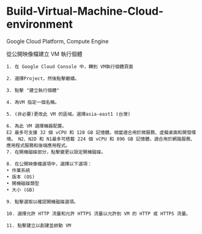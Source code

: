 # Build-Virtual-Machine-Cloud-environment
Google Cloud Platform, Compute Engine

從公開映像檔建立 VM 執行個體

    1. 在 Google Cloud Console 中，轉到 VM執行個體頁面

    2. 選擇Project，然後點擊繼續。

    3. 點擊 "建立執行個體"
       
    4. 為VM 指定一個名稱。

    5. (非必要)更改此 VM 的區域。選擇asia-east1 (台灣)

    6. 為此 VM 選擇機器配置。
    E2 最多可支援 32 個 vCPU 和 128 GB 記憶體。相當適合用於微服務、虛擬桌面和開發環境。 N2、N2D 和 N1最多可搭載 224 個 vCPU 和 896 GB 記憶體，適合用於網路服務、應用程式服務和後端應用程式。
    7. 在開機磁碟部分，點擊變更以設定開機磁碟。

    8. 在公開映像檔選項中，選擇以下選項：
    • 作業系統
    • 版本 (OS)
    • 開機磁碟類型
    • 大小 (GB)

    9. 點擊選取以確認開機磁碟選項。
    
    10. 選擇允許 HTTP 流量和允許 HTTPS 流量以允許到 VM 的 HTTP 或 HTTPS 流量。

    11. 點擊建立以創建並啟動 VM




